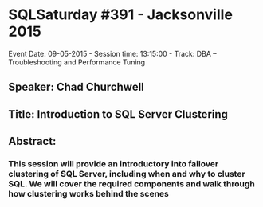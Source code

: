 # SQLSaturday #391 - Jacksonville 2015
Event Date: 09-05-2015 - Session time: 13:15:00 - Track: DBA – Troubleshooting and Performance Tuning
## Speaker: Chad Churchwell
## Title: Introduction to SQL Server Clustering
## Abstract:
### This session will provide an introductory into failover clustering of SQL Server, including when and why to cluster SQL.  We will cover the required components and walk through how clustering works behind the scenes
